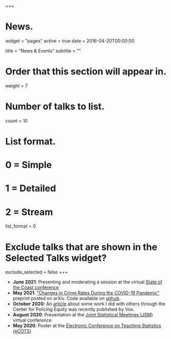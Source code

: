 +++
# News.
widget = "pages"
active = true
date = 2016-04-20T00:00:00

title = "News & Events"
subtitle = ""

# Order that this section will appear in.
weight = 7

# Number of talks to list.
count = 10

# List format.
#   0 = Simple
#   1 = Detailed
#   2 = Stream
list_format = 0

# Exclude talks that are shown in the Selected Talks widget?
exclude_selected = false
+++
* <b>June 2021</b>: Presenting and moderating a session at the virtual [State of the Coast conference](https://3887972e-b695-41d9-b719-f333cf15ac7e.filesusr.com/ugd/8be722_ce92a77c47aa4245bf50f644416890f2.pdf)
* <b>May 2021</b>: ["Changes in Crime Rates During the COVID-19 Pandemic"](https://arxiv.org/pdf/2105.08859.pdf) preprint posted on arXiv. Code available on [github](https://github.com/mmeyer717/covid-crime).
* <b>October 2020</b>: An [article](https://www.vox.com/2020/10/26/21529323/police-covid-19-risk-race-racial-disparities) about some work I did with others through the Center for Policing Equity was recently published by Vox. 
* <b>August 2020</b>: Presentation at the [Joint Statistical Meetings (JSM)](https://ww2.amstat.org/meetings/jsm/2020/) virtual conference 
* <b>May 2020</b>: Poster at the [Electronic Conference on Teaching Statistics (eCOTS)](https://www.causeweb.org/cause/ecots/ecots20)
